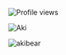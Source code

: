 ![Profile views](https://komarev.com/ghpvc/?username=akiq2016)

<img src="https://github-readme-stats.vercel.app/api?username=akiq2016&show_icons=true" align="top" alt="Aki" /> 

![akibear](https://user-images.githubusercontent.com/17002181/87846570-67b19e80-c903-11ea-84e1-81ca2090d91d.gif)
